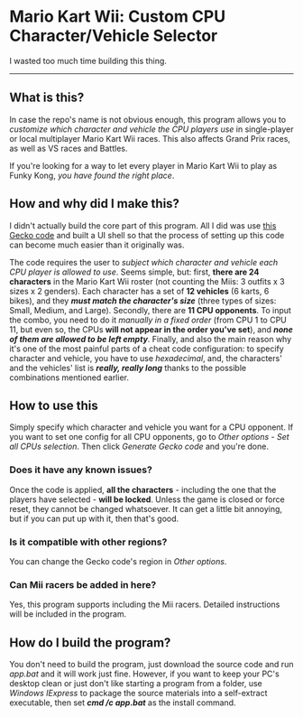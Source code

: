 # Mario Kart Wii: Custom CPU Character/Vehicle Selector
I wasted too much time building this thing.

* * *

## What is this?
In case the repo's name is not obvious enough, this program allows you to *customize which character and vehicle the CPU players use* in single-player or local multiplayer Mario Kart Wii races. This also affects Grand Prix races, as well as VS races and Battles.

If you're looking for a way to let every player in Mario Kart Wii to play as Funky Kong, *you have found the right place*.

## How and why did I make this?
I didn't actually build the core part of this program. All I did was use [this Gecko code](https://mariokartwii.com/showthread.php?tid=1563) and built a UI shell so that the process of setting up this code can become much easier than it originally was.

The code requires the user to *subject which character and vehicle each CPU player is allowed to use*. Seems simple, but: first, **there are 24 characters** in the Mario Kart Wii roster (not counting the Miis: 3 outfits x 3 sizes x 2 genders). Each character has a set of **12 vehicles** (6 karts, 6 bikes), and they ***must match the character's size*** (three types of sizes: Small, Medium, and Large). Secondly, there are **11 CPU opponents**. To input the combo, you need to do it *manually in a fixed order* (from CPU 1 to CPU 11, but even so, the CPUs **will not appear in the order you've set**), and ***none of them are allowed to be left empty***. Finally, and also the main reason why it's one of the most painful parts of a cheat code configuration: to specify character and vehicle, you have to use *hexadecimal*, and, the characters' and the vehicles' list is ***really, really long*** thanks to the possible combinations mentioned earlier.

## How to use this
Simply specify which character and vehicle you want for a CPU opponent. If you want to set one config for all CPU opponents, go to *Other options - Set all CPUs selection*. Then click *Generate Gecko code* and you're done.
### Does it have any known issues?
Once the code is applied, **all the characters** - including the one that the players have selected - **will be locked**. Unless the game is closed or force reset, they cannot be changed whatsoever. It can get a little bit annoying, but if you can put up with it, then that's good.
### Is it compatible with other regions?
You can change the Gecko code's region in *Other options*.
### Can Mii racers be added in here?
Yes, this program supports including the Mii racers. Detailed instructions will be included in the program.

## How do I build the program?
You don't need to build the program, just download the source code and run *app.bat* and it will work just fine. However, if you want to keep your PC's desktop clean or just don't like starting a program from a folder, use *Windows IExpress* to package the source materials into a self-extract executable, then set ***cmd /c app.bat*** as the install command.
